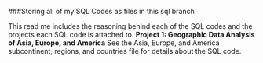 ###Storing all of my SQL Codes as files in this sql branch 

This read me includes the reasoning behind each of the SQL codes and the projects each SQL code is attached to.
**Project 1: Geographic Data Analysis of Asia, Europe, and America**
See the Asia, Europe, and America subcontinent, regions, and countries file for details about the SQL code.
